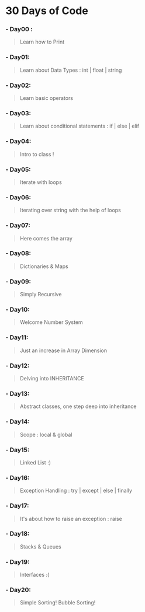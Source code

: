 # 30 Days of Code
### - Day00 : 
> Learn how to Print
### - Day01:
> Learn about Data Types : int | float | string
### - Day02:
> Learn basic operators
### - Day03:
> Learn about conditional statements : if | else | elif
### - Day04:
> Intro to class !
### - Day05:
> Iterate with loops
### - Day06:
> Iterating over string with the help of loops
### - Day07:
> Here comes the array
### - Day08:
> Dictionaries & Maps
### - Day09:
> Simply Recursive
### - Day10:
> Welcome Number System
### - Day11:
> Just an increase in Array Dimension
### - Day12:
> Delving into INHERITANCE
### - Day13:
> Abstract classes, one step deep into inheritance
### - Day14:
> Scope : local & global
### - Day15:
> Linked List :)
### - Day16:
> Exception Handling : try | except | else | finally
### - Day17:
> It's about how to raise an exception : raise
### - Day18:
> Stacks & Queues
### - Day19:
> Interfaces :(
### - Day20:
> Simple Sorting! Bubble Sorting!
